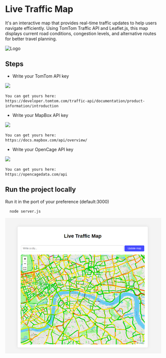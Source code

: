 
# Live Traffic Map
It's an interactive map that provides real-time traffic updates to help users navigate efficiently. Using TomTom Traffic API and Leaflet.js, this map displays current road conditions, congestion levels, and alternative routes for better travel planning.



![Logo](https://i.postimg.cc/MT4LV9qh/cover.png)


## Steps

- Write your TomTom API key

![](https://i.postimg.cc/ZKmcgG7w/Screenshot-from-2025-01-30-17-14-25.png)

    You can get yours here: 
    https://developer.tomtom.com/traffic-api/documentation/product-information/introduction

- Write your MapBox API key

![](https://i.postimg.cc/4xSpJqPk/Screenshot-from-2025-01-30-17-15-49.png)

    You can get yours here:
    https://docs.mapbox.com/api/overview/

- Write your OpenCage API key

![](https://i.postimg.cc/Dz73wpw6/Screenshot-from-2025-01-30-17-59-01.png)

    You can get yours here:
    https://opencagedata.com/api






## Run the project locally

Run it in the port of your preference (default:3000)

```bash
  node server.js
```

![Live Traffic Map](LiveTraffic.png)


